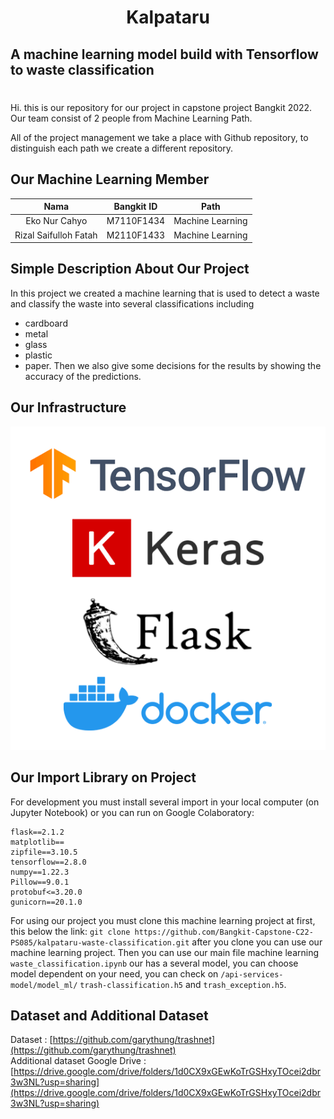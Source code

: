 
<h1 align="center">Kalpataru</h1>
<h2>A machine learning model build with Tensorflow to waste classification</h2>
<h1></h1>
<p>Hi. this is our repository for our project in capstone project Bangkit 2022. Our team consist of 2 people from Machine Learning Path.

All of the project management we take a place with Github repository, to distinguish each path we create a different repository.</p>

## Our Machine Learning Member
|            Nama          |  Bangkit ID  |       Path       |
|:------------------------:|:------------:|:----------------:|
|  Eko Nur Cahyo           |  M7110F1434  | Machine Learning |
|  Rizal Saifulloh Fatah   |  M2110F1433  | Machine Learning |

## Simple Description About Our Project
In this project we created a machine learning that is used to detect a waste and classify the waste into several classifications including 
- cardboard 
- metal 
- glass
- plastic
- paper. 
Then we also give some decisions for the results by showing the accuracy of the predictions.

## Our Infrastructure
![Machine Learning Infrastructure](https://raw.githubusercontent.com/Bangkit-Capstone-C22-PS085/kalpataru-waste-classification/master/infrastructure.png)

## Our Import Library on Project
For development you must install several import in your local computer (on Jupyter Notebook) or you can run on Google Colaboratory:
```text
flask==2.1.2
matplotlib==
zipfile==3.10.5
tensorflow==2.8.0
numpy==1.22.3
Pillow==9.0.1
protobuf<=3.20.0
gunicorn==20.1.0
```

For using our project you must clone this machine learning project at first, this below the link:
`git clone https://github.com/Bangkit-Capstone-C22-PS085/kalpataru-waste-classification.git`
after you clone you can use our machine learning project. Then you can use our main file machine learning
`waste_classification.ipynb` our has a several model, you can choose model dependent on your need, you can check on `/api-services-model/model_ml/` `trash-classification.h5` and `trash_exception.h5`.

## Dataset and Additional Dataset
Dataset : [https://github.com/garythung/trashnet](https://github.com/garythung/trashnet)
<br>
Additional dataset Google Drive : [https://drive.google.com/drive/folders/1d0CX9xGEwKoTrGSHxyTOcei2dbr3w3NL?usp=sharing](https://drive.google.com/drive/folders/1d0CX9xGEwKoTrGSHxyTOcei2dbr3w3NL?usp=sharing)